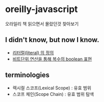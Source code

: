 # oreilly-javascript
오라일리 책 읽으면서 몰랐던것 찾아보기

## I didn't know, but now I know.

* [리터럴(literal) 의 정의](./that_is/literal.md)
* [비트단위 연산을 통해 복수의 boolean 표현](./00_Bit/bit.md)

## terminologies

* 렉시컬 스코프(Lexical Scope) : 유효 범위
* 스코프 체인(Scope Chain) : 유효 범위 탐색
